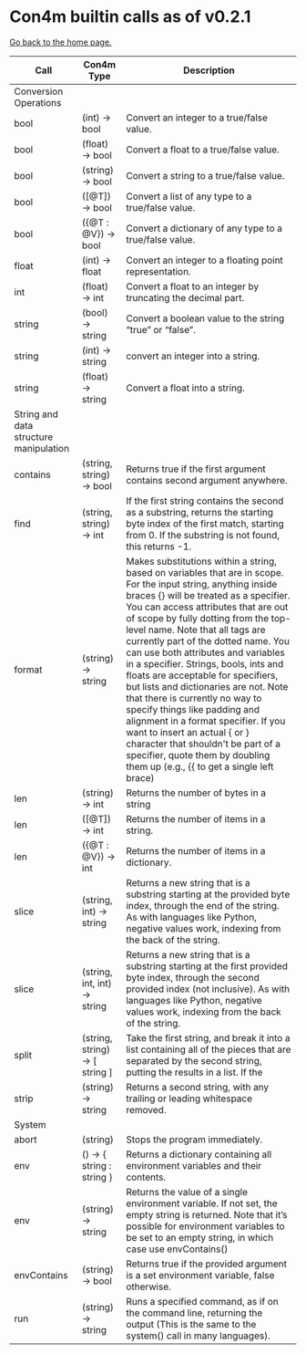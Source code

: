 # Con4m builtin calls as of v0.2.1

[Go back to the home page.](https://github.com/crashappsec/con4m)

| Call | Con4m Type | Description |
| --- | --- | --- |
| Conversion Operations |  |  |
| bool | (int) → bool | Convert an integer to a true/false value. |
| bool | (float) → bool | Convert a float to a true/false value. |
| bool | (string) → bool | Convert a string to a true/false value. |
| bool | ([@T]) → bool | Convert a list of any type to a true/false value. |
| bool | ({@T : @V}) → bool | Convert a dictionary of any type to a true/false value. |
| float | (int) → float | Convert an integer to a floating point representation. |
| int | (float) → int | Convert a float to an integer by truncating the decimal part. |
| string | (bool) → string | Convert a boolean value to the string “true” or “false”. |
| string | (int) → string | convert an integer into a string. |
| string | (float) → string | Convert a float into a string. |
| String and data structure manipulation |  |  |
| contains | (string, string) → bool | Returns true if the first argument contains second argument anywhere. |
| find | (string, string) → int | If the first string contains the second as a substring, returns the starting byte index of the first match, starting from 0.  If the  substring is not found, this returns -1. |
| format | (string) → string | Makes substitutions within a string, based on variables that are in scope. For the input string, anything inside braces {} will be treated as a specifier. You can access attributes that are out of scope by fully dotting from the top-level name.  Note that all tags are currently part of the dotted name. You can use both attributes and variables in a specifier. Strings, bools, ints and floats are acceptable for specifiers, but lists and dictionaries are not. Note that there is currently no way to specify things like padding and alignment in a format specifier. If you want to insert an actual { or } character that shouldn't be part of a specifier, quote them by doubling them up (e.g., {{ to get a single left brace)|
| len | (string) → int | Returns the number of bytes in a string |
| len | ([@T]) → int | Returns the number of items in a string. |
| len | ({@T : @V}) → int | Returns the number of items in a dictionary. |
| slice | (string, int) → string | Returns a new string that is a substring starting at the provided byte index, through the end of the string.  As with languages like Python, negative values work, indexing from the back of the string. |
| slice | (string, int, int) → string | Returns a new string that is a substring starting at the first provided byte index, through the second provided index (not inclusive). As with languages like Python, negative values work, indexing from the back of the string. |
| split | (string, string) → [ string ] | Take the first string, and break it into a list containing all of the pieces that are separated by the second string, putting the results in a list. If the  |
| strip | (string) → string | Returns a second string, with any trailing or leading whitespace removed. |
| System |  |  |
| abort | (string) | Stops the program immediately. |
| env | () → { string : string } | Returns a dictionary containing all environment variables and their contents. |
| env | (string) → string | Returns the value of a single environment variable.  If not set, the empty string is returned.  Note that it’s possible for environment variables to be set to an empty string, in which case use envContains() |
| envContains | (string) → bool | Returns true if the provided argument is a set environment variable, false otherwise. |
| run | (string) → string | Runs a specified command, as if on the command line, returning the output (This is the same to the system() call in many languages). |